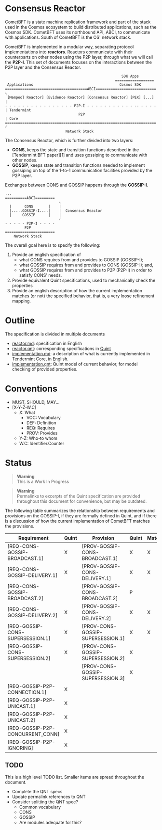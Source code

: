 # Consensus Reactor

CometBFT is a state machine replication framework and part of the stack used in the Cosmos ecosystem to build distributed applications, such as the Cosmos SDK.
CometBFT uses its northbound API, ABCI, to communicate with applications.
South of CometBFT is the OS' network stack.

CometBFT is implemented in a modular way, separating protocol implementations into **reactors**.
Reactors communicate with their counterparts on other nodes using the P2P layer, through what we will call the **P2P-I**.
This set of documents focuses on the interactions between the P2P layer and the Consensus Reactor.

```
                                                      SDK Apps
                                                   ==================
 Applications                                        Cosmos SDK    
======================================ABCI============================ ┐
 [Mempool Reactor] [Evidence Reactor] [Consensus Reactor] [PEX] [...]  |
- - - - - - - - - - - - - - - - P2P-I - - - - - - - - - - - -- - - - - | Tendermint
                                  P2P                                  | Core
====================================================================== ┘
                            Network Stack
```


The Consensus Reactor, which is further divided into two layers:
- **CONS**, keeps the state and transition functions described in the [Tendermint BFT paper][1] and uses gossiping to communicate with other nodes.
- **GOSSIP**, keeps state and transition functions needed to implement gossiping on top of the 1-to-1 communication facilities provided by the P2P layer.

Exchanges between CONS and GOSSIP happens through the **GOSSIP-I**.

```
...
==========ABCI=========
                         ┐
  |      CONS       |    |
  |.....GOSSIP-I....|    |  Consensus Reactor
  |     GOSSIP      |    |
                         ┘
- - - - - P2P-I - - - -
         P2P
=======================
    Network Stack
```

The overall goal here is to specify the following:
1. Provide an english specification of
    * what CONS requires from and provides to GOSSIP (GOSSIP-I);
    * what GOSSIP requires from and provides to CONS (GOSSIP-I); and,
    * what GOSSIP requires from and provides to P2P (P2P-I) in order to satisfy CONS' needs.
2. Provide equivalent Quint specifications, used to mechanically check the properties
3. Provide an english description of how the current implementation matches (or not) the specified behavior, that is, a very loose refinement mapping.


# Outline

The specification is divided in multiple documents
* [reactor.md](./reactor.md): specification in English
* [reactor.qnt](./reactor.qnt): corresponding specifications in [Quint](https://github.com/informalsystems/quint)
* [implementation.md](./implementation.md): a description of what is currently implemented in Tendermint Core, in English.
* [implementation.qnt](./implementation.qnt): Quint model of current behavior, for model checking of provided properties.


# Conventions

* MUST, SHOULD, MAY...
* [X-Y-Z-W.C]
    * X: What
        * VOC: Vocabulary
        * DEF: Definition
        * REQ: Requires
        * PROV: Provides
    * Y-Z: Who-to whom
    * W.C: Identifier.Counter


# Status

> **Warning**    
> This is a Work In Progress

> **Warning**    
> Permalinks to excerpts of the Quint specification are provided throughout this document for convenience, but may be outdated.

The following table summarizes the relationship between requirements and provisions on the GOSSIP-I, if they are formally defined in Quint, and if there is a discussion of how the current implementation of CometBFT matches the provisions.

| Requirement |Quint | Provision | Quint | Match | Implemented |
|----|----|----|----|----|----|
| [REQ-CONS-GOSSIP-BROADCAST.1]     | X | [PROV-GOSSIP-CONS-BROADCAST.1]        | X | X |  |
| [REQ-CONS-GOSSIP-DELIVERY.1]      | X | [PROV-GOSSIP-CONS-DELIVERY.1]         | X | X |  |
| [REQ-CONS-GOSSIP-BROADCAST.2]     |   | [PROV-GOSSIP-CONS-BROADCAST.2]        | P |   |  |
| [REQ-CONS-GOSSIP-DELIVERY.2]      | X | [PROV-GOSSIP-CONS-DELIVERY.2]         | X | X |  |
| [REQ-GOSSIP-CONS-SUPERSESSION.1]  | X | [PROV-CONS-GOSSIP-SUPERSESSION.1]     | X | X |  |
| [REQ-GOSSIP-CONS-SUPERSESSION.2]  | X | [PROV-CONS-GOSSIP-SUPERSESSION.2]     | X |   |  |
|                                   |   | [PROV-CONS-GOSSIP-SUPERSESSION.3]     | X |   |  |
| [REQ-GOSSIP-P2P-CONNECTION.1]     | X |                                       |   |   |  |
| [REQ-GOSSIP-P2P-UNICAST.1]        | X |                                       |   |   |  |
| [REQ-GOSSIP-P2P-UNICAST.2]        | X |                                       |   |   |  |
| [REQ-GOSSIP-P2P-CONCURRENT_CONN]  | X |                                       |   |   |  | 
| [REQ-GOSSIP-P2P-IGNORING]         | X |                                       |   |   |  | 


## TODO

This is a high level TODO list.
Smaller items are spread throughout the document.

- Complete the QNT specs
- Update permalink references to QNT
- Consider splitting the QNT spec?
    - Common vocabulary
    - CONS
    - GOSSIP
    - Are modules adequate for this?

